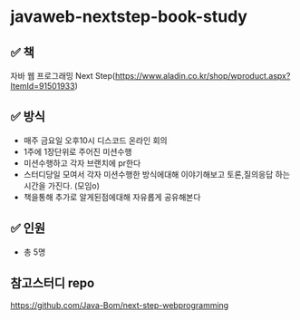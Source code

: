 # javaweb-nextstep-book-study

## ✅ 책
자바 웹 프로그래밍 Next Step(https://www.aladin.co.kr/shop/wproduct.aspx?ItemId=91501933)

## ✅ 방식
- 매주 금요일 오후10시 디스코드 온라인 회의
- 1주에 1장단위로 주어진 미션수행
- 미션수행하고 각자 브랜치에 pr한다 
- 스터디당일 모여서 각자 미션수행한 방식에대해 이야기해보고 토론,질의응답 하는 시간을 가진다. (모임o)
- 책을통해 추가로 알게된점에대해 자유롭게 공유해본다

## ✅ 인원
- 총 5명

## 참고스터디 repo

https://github.com/Java-Bom/next-step-webprogramming
